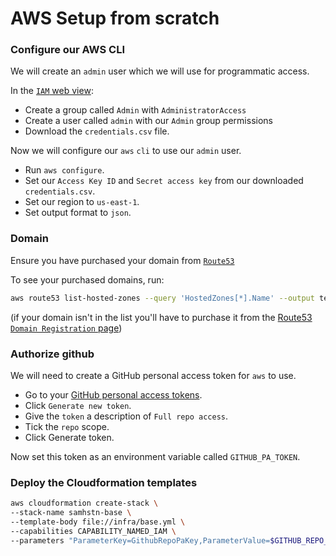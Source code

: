 # AWS Setup from scratch

### Configure our AWS CLI

We will create an `admin` user which we will use for programmatic access.

In the [`IAM` web view](https://console.aws.amazon.com/iam):

+ Create a group called `Admin` with `AdministratorAccess`
+ Create a user called `admin` with our `Admin` group permissions
+ Download the `credentials.csv` file.

Now we will configure our `aws` `cli` to use our `admin` user.

+ Run `aws configure`.
+ Set our `Access Key ID` and `Secret access key` from our downloaded `credentials.csv`.
+ Set our region to `us-east-1`.
+ Set output format to `json`.

### Domain

Ensure you have purchased your domain from [`Route53`](https://console.aws.amazon.com/route53)

To see your purchased domains, run:

```bash
aws route53 list-hosted-zones --query 'HostedZones[*].Name' --output text
```

(if your domain isn't in the list you'll have to purchase it from the [Route53 `Domain Registration` page](https://console.aws.amazon.com/route53/home#DomainRegistration:))

### Authorize github

We will need to create a GitHub personal access token for `aws` to use.

+ Go to your [GitHub personal access tokens](https://github.com/settings/tokens).
+ Click `Generate new token`.
+ Give the `token` a description of `Full repo access`.
+ Tick the `repo` scope.
+ Click Generate token.

Now set this token as an environment variable called `GITHUB_PA_TOKEN`.

### Deploy the Cloudformation templates

```bash
aws cloudformation create-stack \
--stack-name samhstn-base \
--template-body file://infra/base.yml \
--capabilities CAPABILITY_NAMED_IAM \
--parameters "ParameterKey=GithubRepoPaKey,ParameterValue=$GITHUB_REPO_PA_KEY"
```

